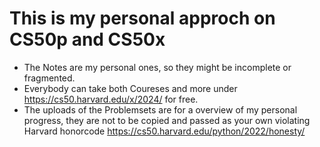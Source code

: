# This is my personal approch on CS50p and CS50x
* The Notes are my personal ones, so they might be incomplete or fragmented.
* Everybody can take both Coureses and more under https://cs50.harvard.edu/x/2024/ for free.
* The uploads of the Problemsets are for a overview of my personal progress,
  they are not to be copied and passed as your own violating Harvard honorcode https://cs50.harvard.edu/python/2022/honesty/
